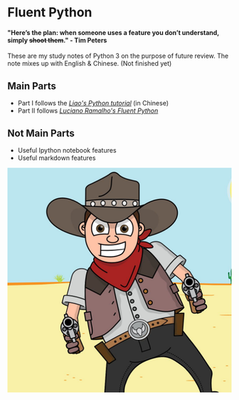 # Fluent Python

#### "Here’s the plan: when someone uses a feature you don’t understand, simply ~~shoot them~~."           - Tim Peters

These are my study notes of Python 3 on the purpose of future review. The note mixes up with English & Chinese. (Not finished yet)

## Main Parts
- Part I follows the *[Liao's Python tutorial](https://www.liaoxuefeng.com/wiki/0014316089557264a6b348958f449949df42a6d3a2e542c000)* (in Chinese)
- Part II follows *[Luciano Ramalho's Fluent Python](http://shop.oreilly.com/product/0636920032519.do)*

## Not Main Parts
- Useful Ipython notebook features
- Useful markdown features

![shoot_it](https://github.com/LiXiaoB/fluent_python/blob/master/img/shoot_it.jpeg)
